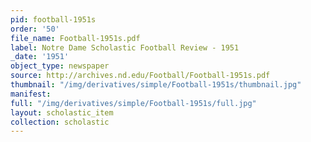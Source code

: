```yaml
---
pid: football-1951s
order: '50'
file_name: Football-1951s.pdf
label: Notre Dame Scholastic Football Review - 1951
_date: '1951'
object_type: newspaper
source: http://archives.nd.edu/Football/Football-1951s.pdf
thumbnail: "/img/derivatives/simple/Football-1951s/thumbnail.jpg"
manifest:
full: "/img/derivatives/simple/Football-1951s/full.jpg"
layout: scholastic_item
collection: scholastic
---
```

